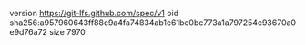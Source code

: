 version https://git-lfs.github.com/spec/v1
oid sha256:a957960643ff88c9a4fa74834ab1c61be0bc773a1a797254c93670a0e9d76a72
size 7970
